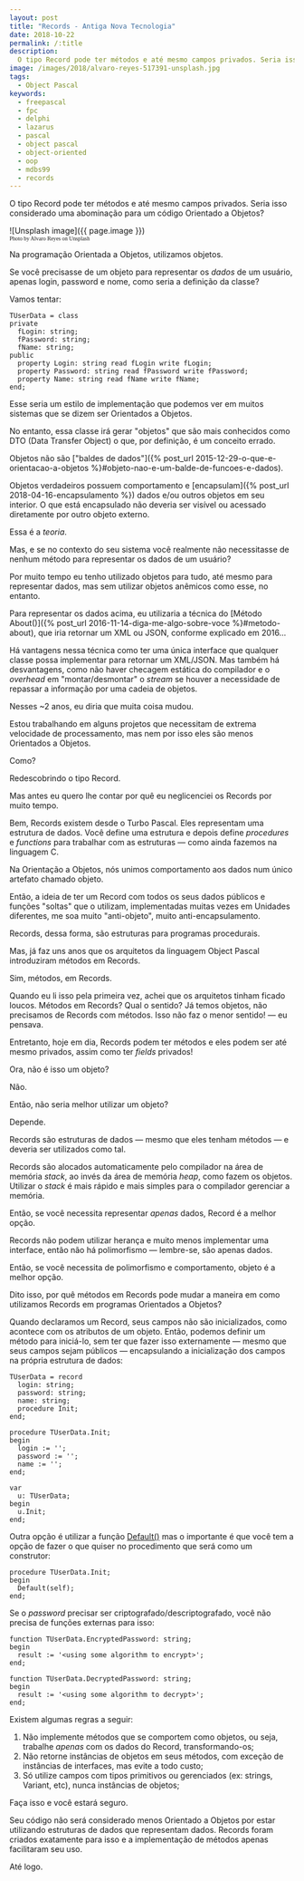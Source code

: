 ```yaml
---
layout: post
title: "Records - Antiga Nova Tecnologia"
date: 2018-10-22
permalink: /:title
description:
  O tipo Record pode ter métodos e até mesmo campos privados. Seria isso considerado uma abominação para um código Orientado a Objetos?
image: /images/2018/alvaro-reyes-517391-unsplash.jpg
tags:
  - Object Pascal
keywords:
  - freepascal
  - fpc
  - delphi
  - lazarus
  - pascal
  - object pascal
  - object-oriented
  - oop
  - mdbs99
  - records
---
```


O tipo Record pode ter métodos e até mesmo campos privados. Seria isso considerado uma abominação para um código Orientado a Objetos?

<!--more-->

![Unsplash image]({{ page.image }})
<br><span style="font-family: 'Bebas Neue'; font-size: 0.7em;">Photo by Alvaro Reyes on Unsplash</span>

Na programação Orientada a Objetos, utilizamos objetos.

Se você precisasse de um objeto para representar os *dados* de um usuário, apenas login, password e nome, como seria a definição da classe?

Vamos tentar:

    TUserData = class
    private
      fLogin: string;
      fPassword: string;
      fName: string;
    public
      property Login: string read fLogin write fLogin;
      property Password: string read fPassword write fPassword;
      property Name: string read fName write fName;
    end;

Esse seria um estilo de implementação que podemos ver em muitos sistemas que se dizem ser Orientados a Objetos.

No entanto, essa classe irá gerar "objetos" que são mais conhecidos como DTO (Data Transfer Object) o que, por definição, é um conceito errado.

Objetos não são ["baldes de dados"]({% post_url 2015-12-29-o-que-e-orientacao-a-objetos %}#objeto-nao-e-um-balde-de-funcoes-e-dados).

Objetos verdadeiros possuem comportamento e [encapsulam]({% post_url 2018-04-16-encapsulamento %}) dados e/ou outros objetos em seu interior. O que está encapsulado não deveria ser visível ou acessado diretamente por outro objeto externo.

Essa é a *teoria*.

Mas, e se no contexto do seu sistema você realmente não necessitasse de nenhum método para representar os dados de um usuário?

Por muito tempo eu tenho utilizado objetos para tudo, até mesmo para representar dados, mas sem utilizar objetos anêmicos como esse, no entanto.

Para representar os dados acima, eu utilizaria a técnica do [Método About()]({% post_url 2016-11-14-diga-me-algo-sobre-voce %}#metodo-about), que iria retornar um XML ou JSON, conforme explicado em 2016...

Há vantagens nessa técnica como ter uma única interface que qualquer classe possa implementar para retornar um XML/JSON. Mas também há desvantagens, como não haver checagem estática do compilador e o *overhead* em "montar/desmontar" o *stream* se houver a necessidade de repassar a informação por uma cadeia de objetos.

Nesses ~2 anos, eu diria que muita coisa mudou.

Estou trabalhando em alguns projetos que necessitam de extrema velocidade de processamento, mas nem por isso eles são menos Orientados a Objetos.

Como?

Redescobrindo o tipo Record.

Mas antes eu quero lhe contar por quê eu neglicenciei os Records por muito tempo.

Bem, Records existem desde o Turbo Pascal. Eles representam uma estrutura de dados. Você define uma estrutura e depois define *procedures* e *functions* para trabalhar com as estruturas — como ainda fazemos na linguagem C.

Na Orientação a Objetos, nós unimos comportamento aos dados num único artefato chamado objeto.

Então, a ideia de ter um Record com todos os seus dados públicos e funções "soltas" que o utilizam, implementadas muitas vezes em Unidades diferentes, me soa muito "anti-objeto", muito anti-encapsulamento.

Records, dessa forma, são estruturas para programas procedurais.

Mas, já faz uns anos que os arquitetos da linguagem Object Pascal introduziram métodos em Records.

Sim, métodos, em Records.

Quando eu li isso pela primeira vez, achei que os arquitetos tinham ficado loucos. Métodos em Records? Qual o sentido? Já temos objetos, não precisamos de Records com métodos. Isso não faz o menor sentido! — eu pensava.

Entretanto, hoje em dia, Records podem ter métodos e eles podem ser até mesmo privados, assim como ter *fields* privados!

Ora, não é isso um objeto?

Não.

Então, não seria melhor utilizar um objeto?

Depende.

Records são estruturas de dados — mesmo que eles tenham métodos — e deveria ser utilizados como tal. 

Records são alocados automaticamente pelo compilador na área de memória *stack*, ao invés da área de memória *heap*, como fazem os objetos. Utilizar o *stack* é mais rápido e mais simples para o compilador gerenciar a memória.

Então, se você necessita representar *apenas* dados, Record é a melhor opção.

Records não podem utilizar herança e muito menos implementar uma interface, então não há polimorfismo — lembre-se, são apenas dados.

Então, se você necessita de polimorfismo e comportamento, objeto é a melhor opção.

Dito isso, por quê métodos em Records pode mudar a maneira em como utilizamos Records em programas Orientados a Objetos?

Quando declaramos um Record, seus campos não são inicializados, como acontece com os atributos de um objeto. Então, podemos definir um método para iniciá-lo, sem ter que fazer isso externamente — mesmo que seus campos sejam públicos — encapsulando a inicialização dos campos na própria estrutura de dados:

    TUserData = record
      login: string;
      password: string;
      name: string;
      procedure Init;
    end;
    
    procedure TUserData.Init;
    begin
      login := '';
      password := '';
      name := '';
    end;

    var
      u: TUserData;
    begin
      u.Init;
    end;

Outra opção é utilizar a função [Default()](https://www.freepascal.org/docs-html/rtl/system/default.html) mas o importante é que você tem a opção de fazer o que quiser no procedimento que será como um construtor:

    procedure TUserData.Init;
    begin
      Default(self);
    end;

Se o *password* precisar ser criptografado/descriptografado, você não precisa de funções externas para isso:

    function TUserData.EncryptedPassword: string;
    begin
      result := '<using some algorithm to encrypt>';
    end;
    
    function TUserData.DecryptedPassword: string;
    begin
      result := '<using some algorithm to decrypt>';
    end;

Existem algumas regras a seguir:

1. Não implemente métodos que se comportem como objetos, ou seja, trabalhe *apenas* com os dados do Record, transformando-os;
1. Não retorne instâncias de objetos em seus métodos, com exceção de instâncias de interfaces, mas evite a todo custo;
1. Só utilize campos com tipos primitivos ou gerenciados (ex: strings, Variant, etc), nunca instâncias de objetos;

Faça isso e você estará seguro.

Seu código não será considerado menos Orientado a Objetos por estar utilizando estruturas de dados que representam dados. Records foram criados exatamente para isso e a implementação de métodos apenas facilitaram seu uso.

Até logo.
